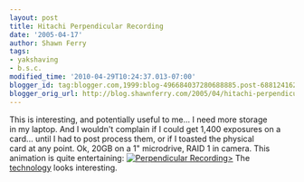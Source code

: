 ```yaml
---
layout: post
title: Hitachi Perpendicular Recording
date: '2005-04-17'
author: Shawn Ferry
tags:
- yakshaving
- b.s.c.
modified_time: '2010-04-29T10:24:37.013-07:00'
blogger_id: tag:blogger.com,1999:blog-496684037280688885.post-6881241620097858386
blogger_orig_url: http://blog.shawnferry.com/2005/04/hitachi-perpendicular-recording.html
---
```


This is interesting, and potentially useful to me... I need more storage  
in my laptop. And I wouldn't complain if I could get 1,400 exposures on a  
card... until I had to post process them, or if I toasted the physical  
card at any point. Ok, 20GB on a 1" microdrive, RAID 1 in camera. This  
animation is quite entertaining: [![Perpendicular
Recording](http://www.hitachigst.com/hdd/research/images/pr%20images/animationICON.gif)&gt;](http://www.hitachigst.com/hdd/research/recording_head/pr/PerpendicularAnimation.html)
The [  
technology](http://www.hitachigst.com/hdd/research/recording_head/pr/index.html)
looks interesting.  

